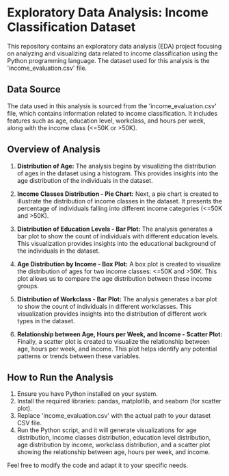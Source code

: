 # Exploratory Data Analysis: Income Classification Dataset

This repository contains an exploratory data analysis (EDA) project focusing on analyzing and visualizing data related to income classification using the Python programming language. The dataset used for this analysis is the 'income_evaluation.csv' file.

## Data Source

The data used in this analysis is sourced from the 'income_evaluation.csv' file, which contains information related to income classification. It includes features such as age, education level, workclass, and hours per week, along with the income class (<=50K or >50K).

## Overview of Analysis

1. **Distribution of Age:** The analysis begins by visualizing the distribution of ages in the dataset using a histogram. This provides insights into the age distribution of the individuals in the dataset.

2. **Income Classes Distribution - Pie Chart:** Next, a pie chart is created to illustrate the distribution of income classes in the dataset. It presents the percentage of individuals falling into different income categories (<=50K and >50K).

3. **Distribution of Education Levels - Bar Plot:** The analysis generates a bar plot to show the count of individuals with different education levels. This visualization provides insights into the educational background of the individuals in the dataset.

4. **Age Distribution by Income - Box Plot:** A box plot is created to visualize the distribution of ages for two income classes: <=50K and >50K. This plot allows us to compare the age distribution between these income groups.

5. **Distribution of Workclass - Bar Plot:** The analysis generates a bar plot to show the count of individuals in different workclasses. This visualization provides insights into the distribution of different work types in the dataset.

6. **Relationship between Age, Hours per Week, and Income - Scatter Plot:** Finally, a scatter plot is created to visualize the relationship between age, hours per week, and income. This plot helps identify any potential patterns or trends between these variables.

## How to Run the Analysis

1. Ensure you have Python installed on your system.
2. Install the required libraries: pandas, matplotlib, and seaborn (for scatter plot).
3. Replace 'income_evaluation.csv' with the actual path to your dataset CSV file.
4. Run the Python script, and it will generate visualizations for age distribution, income classes distribution, education level distribution, age distribution by income, workclass distribution, and a scatter plot showing the relationship between age, hours per week, and income.

Feel free to modify the code and adapt it to your specific needs.
